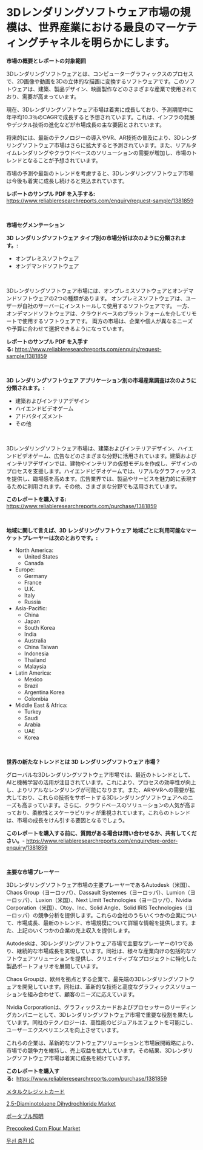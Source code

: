 <p><h1>3Dレンダリングソフトウェア市場の規模は、世界産業における最良のマーケティングチャネルを明らかにします。</h1></p><p><strong>市場の概要とレポートの対象範囲</strong></p>
<p><p>3Dレンダリングソフトウェアとは、コンピューターグラフィックスのプロセスで、2D画像や動画を3Dの立体的な描画に変換するソフトウェアです。このソフトウェアは、建築、製品デザイン、映画製作などのさまざまな産業で使用されており、需要が高まっています。</p><p>現在、3Dレンダリングソフトウェア市場は着実に成長しており、予測期間中に年平均10.3％のCAGRで成長すると予想されています。これは、インフラの発展やデジタル技術の進化などが市場成長の主な要因とされています。</p><p>将来的には、最新のテクノロジーの導入やVR、AR技術の普及により、3Dレンダリングソフトウェア市場はさらに拡大すると予測されています。また、リアルタイムレンダリングやクラウドベースのソリューションの需要が増加し、市場のトレンドとなることが予想されています。</p><p>市場の予測や最新のトレンドを考慮すると、3Dレンダリングソフトウェア市場は今後も着実に成長し続けると見込まれています。</p></p>
<p><strong>レポートのサンプル PDF を入手する:</strong> <a href="https://www.reliableresearchreports.com/enquiry/request-sample/1381859">https://www.reliableresearchreports.com/enquiry/request-sample/1381859</a></p>
<p>&nbsp;</p>
<p><strong>市場セグメンテーション</strong></p>
<p><strong>3D レンダリングソフトウェア タイプ別の市場分析は次のように分類されます。:</strong></p>
<p><ul><li>オンプレミスソフトウェア</li><li>オンデマンドソフトウェア</li></ul></p>
<p>&nbsp;</p>
<p><p>3Dレンダリングソフトウェア市場には、オンプレミスソフトウェアとオンデマンドソフトウェアの2つの種類があります。 オンプレミスソフトウェアは、ユーザーが自社のサーバーにインストールして使用するソフトウェアです。 一方、オンデマンドソフトウェアは、クラウドベースのプラットフォームを介してリモートで使用するソフトウェアです。 両方の市場は、企業や個人が異なるニーズや予算に合わせて選択できるようになっています。</p></p>
<p><strong>レポートのサンプル PDF を入手する:</strong>&nbsp;<a href="https://www.reliableresearchreports.com/enquiry/request-sample/1381859">https://www.reliableresearchreports.com/enquiry/request-sample/1381859</a></p>
<p>&nbsp;</p>
<p><strong> 3D レンダリングソフトウェア アプリケーション別の市場産業調査は次のように分類されます。:</strong></p>
<p><ul><li>建築およびインテリアデザイン</li><li>ハイエンドビデオゲーム</li><li>アドバタイズメント</li><li>その他</li></ul></p>
<p>&nbsp;</p>
<p><p>3Dレンダリングソフトウェア市場は、建築およびインテリアデザイン、ハイエンドビデオゲーム、広告などのさまざまな分野に活用されています。建築およびインテリアデザインでは、建物やインテリアの仮想モデルを作成し、デザインのプロセスを支援します。ハイエンドビデオゲームでは、リアルなグラフィックスを提供し、臨場感を高めます。広告業界では、製品やサービスを魅力的に表現するために利用されます。その他、さまざまな分野でも活用されています。</p></p>
<p><strong>このレポートを購入する:</strong>&nbsp; <a href="https://www.reliableresearchreports.com/purchase/1381859">https://www.reliableresearchreports.com/purchase/1381859</a></p>
<p>&nbsp;</p>
<p><strong>地域に関して言えば、3D レンダリングソフトウェア 地域ごとに利用可能なマーケットプレーヤーは次のとおりです。:</strong></p>
<p><ul>
    <li>
        North America:
        <ul>
            <li>United States</li>
            <li>Canada</li>
        </ul>
    </li>
    <li>
        Europe:
        <ul>
            <li>Germany</li>
            <li>France</li>
            <li>U.K.</li>
            <li>Italy</li>
            <li>Russia</li>
        </ul>
    </li>
    <li>
        Asia-Pacific:
        <ul>
            <li>China</li>
            <li>Japan</li>
            <li>South Korea</li>
            <li>India</li>
            <li>Australia</li>
            <li>China Taiwan</li>
            <li>Indonesia</li>
            <li>Thailand</li>
            <li>Malaysia</li>
        </ul>
    </li>
    <li>
        Latin America:
        <ul>
            <li>Mexico</li>
            <li>Brazil</li>
            <li>Argentina Korea</li>
            <li>Colombia</li>
        </ul>
    </li>
    <li>
        Middle East & Africa:
        <ul>
            <li>Turkey</li>
            <li>Saudi</li>
            <li>Arabia</li>
            <li>UAE</li>
            <li>Korea</li>
        </ul>
    </li>
    </ul></p>
<p>&nbsp;</p>
<p><strong>世界の新たなトレンドとは 3D レンダリングソフトウェア 市場？</strong></p>
<p><p>グローバルな3Dレンダリングソフトウェア市場では、最近のトレンドとして、AIと機械学習の活用が注目されています。これにより、プロセスの効率性が向上し、よりリアルなレンダリングが可能になります。また、ARやVRへの需要が拡大しており、これらの技術をサポートする3Dレンダリングソフトウェアへのニーズも高まっています。さらに、クラウドベースのソリューションの人気が高まっており、柔軟性とスケーラビリティが重視されています。これらのトレンドは、市場の成長をけん引する要因となるでしょう。</p></p>
<p><strong>このレポートを購入する前に、質問がある場合は問い合わせるか、共有してください。</strong>- <a href="https://www.reliableresearchreports.com/enquiry/pre-order-enquiry/1381859">https://www.reliableresearchreports.com/enquiry/pre-order-enquiry/1381859</a></p>
<p>&nbsp;</p>
<p><strong>主要な市場プレーヤー</strong></p>
<p><p>3Dレンダリングソフトウェア市場の主要プレーヤーであるAutodesk（米国）、Chaos Group（ヨーロッパ）、Dassault Systemes（ヨーロッパ）、Lumion（ヨーロッパ）、Luxion（米国）、Next Limit Technologies（ヨーロッパ）、Nvidia Corporation（米国）、Otoy、Inc、Solid Angle、Solid IRIS Technologies（ヨーロッパ）の競争分析を提供します。これらの会社のうちいくつかの企業について、市場成長、最新のトレンド、市場規模について詳細な情報を提供します。また、上記のいくつかの企業の売上収入を提供します。</p><p>Autodeskは、3Dレンダリングソフトウェア市場で主要なプレーヤーの1つであり、継続的な市場成長を実現しています。同社は、様々な産業向けの包括的なソフトウェアソリューションを提供し、クリエイティブなプロジェクトに特化した製品ポートフォリオを展開しています。</p><p>Chaos Groupは、欧州を拠点とする企業で、最先端の3Dレンダリングソフトウェアを開発しています。同社は、革新的な技術と高度なグラフィックスソリューションを組み合わせて、顧客のニーズに応えています。</p><p>Nvidia Corporationは、グラフィックスカードおよびプロセッサーのリーディングカンパニーとして、3Dレンダリングソフトウェア市場で重要な役割を果たしています。同社のテクノロジーは、高性能のビジュアルエフェクトを可能にし、ユーザーエクスペリエンスを向上させています。</p><p>これらの企業は、革新的なソフトウェアソリューションと市場展開戦略により、市場での競争力を維持し、売上収益を拡大しています。その結果、3Dレンダリングソフトウェア市場は着実に成長を続けています。</p></p>
<p><strong>このレポートを購入する:</strong>&nbsp;&nbsp;<a href="https://www.reliableresearchreports.com/purchase/1381859">https://www.reliableresearchreports.com/purchase/1381859</a></p>
<p><p><a href="https://medium.com/@carlieshields/2024%E5%B9%B4%E3%81%8B%E3%82%892031%E5%B9%B4%E3%81%BE%E3%81%A7%E3%81%AE%E9%87%91%E5%B1%9E%E3%82%AF%E3%83%AC%E3%82%B8%E3%83%83%E3%83%88%E3%82%AB%E3%83%BC%E3%83%89%E5%B8%82%E5%A0%B4%E3%81%AE%E3%83%88%E3%83%AC%E3%83%B3%E3%83%89%E3%81%A8%E5%B8%82%E5%A0%B4%E5%88%86%E6%9E%90%E3%82%92%E4%BA%88%E6%B8%AC%E3%81%97%E3%81%BE%E3%81%99-ef57045ca9fc">メタルクレジットカード</a></p><p><a href="https://spotless-saver-8fd.notion.site/2-5-Diaminotoluene-Dihydrochloride-Market-Offers-Provide-Insightful-Data-for-the-Time-Period-from-20-05e45577c60240c1a37d8c880e15d509">2,5-Diaminotoluene Dihydrochloride Market</a></p><p><a href="https://medium.com/@novastamm2023/%E3%83%9D%E3%83%BC%E3%82%BF%E3%83%96%E3%83%AB%E3%83%A9%E3%82%A4%E3%83%86%E3%82%A3%E3%83%B3%E3%82%B0%E5%B8%82%E5%A0%B4%E3%81%AE%E3%83%A1%E3%83%88%E3%83%AA%E3%82%AF%E3%82%B9%E3%82%92%E8%A7%A3%E8%AA%AD%E3%81%99%E3%82%8B-%E5%B8%82%E5%A0%B4%E3%82%B7%E3%82%A7%E3%82%A2-%E3%83%88%E3%83%AC%E3%83%B3%E3%83%89-%E6%88%90%E9%95%B7%E3%83%91%E3%82%BF%E3%83%BC%E3%83%B3-a1a4440cd8a7">ポータブル照明</a></p><p><a href="https://view.publitas.com/reportprime-1/precooked-corn-flour-market-size-growing-and-forecasted-for-period-from-2024-2031-and-provides-complete-market-analysis-of-this-market/">Precooked Corn Flour Market</a></p><p><a href="https://medium.com/@cierrahayes645/%EB%AC%B4%EC%84%A0-%EC%B6%A9%EC%A0%84-ic-%EC%8B%9C%EC%9E%A5-%EB%B6%84%EC%84%9D-%EA%B7%B8%EC%9D%98-cagr-%EC%8B%9C%EC%9E%A5-%EC%84%B8%EB%B6%84%ED%99%94-%EB%B0%8F-%EA%B8%80%EB%A1%9C%EB%B2%8C-%EC%82%B0%EC%97%85-%EA%B0%9C%EC%9A%94-1507748160b6">무선 충전 IC</a></p></p>